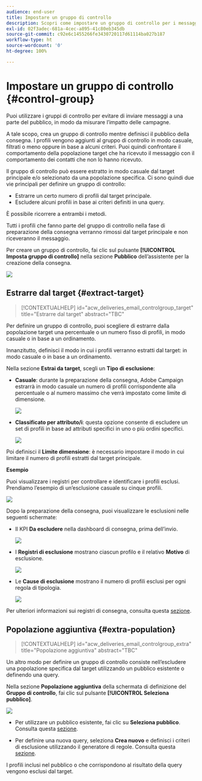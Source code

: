 ```yaml
---
audience: end-user
title: Impostare un gruppo di controllo
description: Scopri come impostare un gruppo di controllo per i messaggi nell’interfaccia utente di Campaign Web
exl-id: 02f3adec-681a-4cec-a895-41c80eb345db
source-git-commit: c92e6c1455266fe3430720117d61114ba027b187
workflow-type: ht
source-wordcount: '0'
ht-degree: 100%

---
```


# Impostare un gruppo di controllo {#control-group}

Puoi utilizzare i gruppi di controllo per evitare di inviare messaggi a una parte del pubblico, in modo da misurare l’impatto delle campagne.

A tale scopo, crea un gruppo di controllo mentre definisci il pubblico della consegna. I profili vengono aggiunti al gruppo di controllo in modo casuale, filtrati o meno oppure in base a alcuni criteri. Puoi quindi confrontare il comportamento della popolazione target che ha ricevuto il messaggio con il comportamento dei contatti che non lo hanno ricevuto.

Il gruppo di controllo può essere estratto in modo casuale dal target principale e/o selezionato da una popolazione specifica. Ci sono quindi due vie principali per definire un gruppo di controllo:

* Estrarre un certo numero di profili dal target principale.
* Escludere alcuni profili in base ai criteri definiti in una query.

È possibile ricorrere a entrambi i metodi.

Tutti i profili che fanno parte del gruppo di controllo nella fase di preparazione della consegna verranno rimossi dal target principale e non riceveranno il messaggio.

Per creare un gruppo di controllo, fai clic sul pulsante **[!UICONTROL Imposta gruppo di controllo]** nella sezione **Pubblico** dell’assistente per la creazione della consegna.

![](assets/control-group1.png)

## Estrarre dal target {#extract-target}

>[!CONTEXTUALHELP]
>id="acw_deliveries_email_controlgroup_target"
>title="Estrarre dal target"
>abstract="TBC"

Per definire un gruppo di controllo, puoi scegliere di estrarre dalla popolazione target una percentuale o un numero fisso di profili, in modo casuale o in base a un ordinamento.

Innanzitutto, definisci il modo in cui i profili verranno estratti dal target: in modo casuale o in base a un ordinamento.

Nella sezione **Estrai da target**, scegli un **Tipo di esclusione**:

* **Casuale**: durante la preparazione della consegna, Adobe Campaign estrarrà in modo casuale un numero di profili corrispondente alla percentuale o al numero massimo che verrà impostato come limite di dimensione.

   ![](assets/control-group.png)

* **Classificato per attributo/i**: questa opzione consente di escludere un set di profili in base ad attributi specifici in uno o più ordini specifici.

   ![](assets/control-group2.png)

Poi definisci il **Limite dimensione**: è necessario impostare il modo in cui limitare il numero di profili estratti dal target principale.

**Esempio**

Puoi visualizzare i registri per controllare e identificare i profili esclusi. Prendiamo l’esempio di un’esclusione casuale su cinque profili.

![](assets/control-group4.png)

Dopo la preparazione della consegna, puoi visualizzare le esclusioni nelle seguenti schermate:

* Il KPI **Da escludere** nella dashboard di consegna, prima dell’invio.

   ![](assets/control-group5.png)

* I **Registri di esclusione** mostrano ciascun profilo e il relativo **Motivo** di esclusione.

   ![](assets/control-group6.png)

* Le **Cause di esclusione** mostrano il numero di profili esclusi per ogni regola di tipologia.

   ![](assets/control-group7.png)

Per ulteriori informazioni sui registri di consegna, consulta questa [sezione](../monitor/delivery-logs.md).

## Popolazione aggiuntiva {#extra-population}

>[!CONTEXTUALHELP]
>id="acw_deliveries_email_controlgroup_extra"
>title="Popolazione aggiuntiva"
>abstract="TBC"

Un altro modo per definire un gruppo di controllo consiste nell’escludere una popolazione specifica dal target utilizzando un pubblico esistente o definendo una query.

Nella sezione **Popolazione aggiuntiva** della schermata di definizione del **Gruppo di controllo**, fai clic sul pulsante **[!UICONTROL Seleziona pubblico]**.

![](assets/control-group3.png)

* Per utilizzare un pubblico esistente, fai clic su **Seleziona pubblico**. Consulta questa [sezione](add-audience.md).

* Per definire una nuova query, seleziona **Crea nuovo** e definisci i criteri di esclusione utilizzando il generatore di regole. Consulta questa [sezione](segment-builder.md).

I profili inclusi nel pubblico o che corrispondono al risultato della query vengono esclusi dal target.